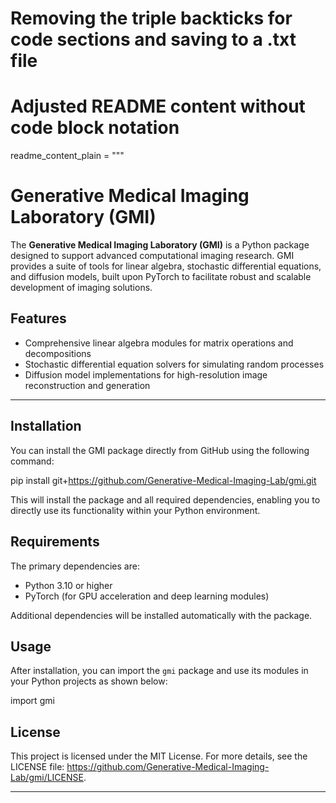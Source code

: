 # Removing the triple backticks for code sections and saving to a .txt file

# Adjusted README content without code block notation
readme_content_plain = """
# Generative Medical Imaging Laboratory (GMI)

The **Generative Medical Imaging Laboratory (GMI)** is a Python package designed to support advanced computational imaging research. GMI provides a suite of tools for linear algebra, stochastic differential equations, and diffusion models, built upon PyTorch to facilitate robust and scalable development of imaging solutions. 

## Features
- Comprehensive linear algebra modules for matrix operations and decompositions
- Stochastic differential equation solvers for simulating random processes
- Diffusion model implementations for high-resolution image reconstruction and generation

---

## Installation

You can install the GMI package directly from GitHub using the following command:

pip install git+https://github.com/Generative-Medical-Imaging-Lab/gmi.git

This will install the package and all required dependencies, enabling you to directly use its functionality within your Python environment.

## Requirements

The primary dependencies are:
- Python 3.10 or higher
- PyTorch (for GPU acceleration and deep learning modules)

Additional dependencies will be installed automatically with the package.

## Usage

After installation, you can import the `gmi` package and use its modules in your Python projects as shown below:

import gmi

## License

This project is licensed under the MIT License. For more details, see the LICENSE file: https://github.com/Generative-Medical-Imaging-Lab/gmi/LICENSE.

---

